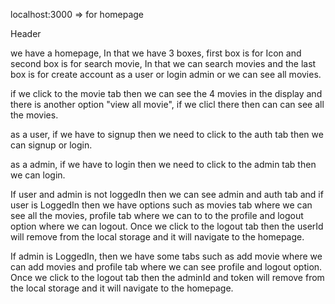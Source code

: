 localhost:3000 => for homepage

Header

we have a homepage, In that we have 3 boxes, first box is for Icon and second box is for search movie, In that we can search movies and the last box is for create account as a user or login admin or we can see all movies.

if we click to the movie tab then we can see the 4 movies in the display and there is another option "view all movie", if we clicl there then can can see all the movies.

as a user, if we have to signup then we need to click to the auth tab then we can signup or login.

as a admin, if we have to login then we need to click to the admin tab then we can login.

If user and admin is not loggedIn then we can see admin and auth tab and if user is LoggedIn then we have options such as movies tab where we can see all the movies, profile tab where we can to to the profile and logout option where we can logout. Once we click to the logout tab then the userId will remove from the local storage and it will navigate to the homepage.

If admin is LoggedIn, then we have some tabs such as add movie where we can add movies and profile tab where we can see profile and logout option. Once we click to the logout tab then the adminId and token will remove from the local storage and it will navigate to the homepage.